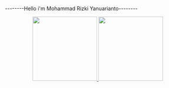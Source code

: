 --------Hello i'm Mohammad Rizki Yanuarianto--------

<p align="center">
<a href="https://github.com/rianjanuarian">

  <img height="175em" src="https://github-readme-stats-eight-theta.vercel.app/api/top-langs/?username=rianjanuarian&layout=compact&langs_count=8&theme=dracula"/>
    <img height="175em" src="https://github-readme-stats-eight-theta.vercel.app/api?username=rianjanuarian&show_icons=true&theme=dracula&include_all_commits=true&count_private=true"/>
</a>
</p>
